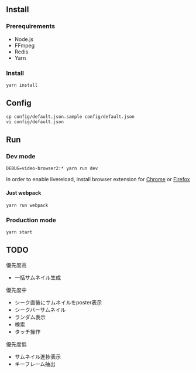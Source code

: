 ## Install

### Prerequirements

- Node.js
- FFmpeg
- Redis
- Yarn

### Install

    yarn install

## Config

    cp config/default.json.sample config/default.json
    vi config/default.json

## Run

### Dev mode

    DEBUG=video-browser2:* yarn run dev

In order to enable livereload, install browser extension for [Chrome](https://chrome.google.com/webstore/detail/livereload/jnihajbhpnppcggbcgedagnkighmdlei) or [Firefox](https://addons.mozilla.org/en-US/firefox/addon/remotelivereload/)

#### Just webpack

    yarn run webpack

### Production mode

    yarn start

## TODO

優先度高

- 一括サムネイル生成

優先度中

- シーク直後にサムネイルをposter表示
- シークバーサムネイル
- ランダム表示
- 検索
- タッチ操作

優先度低

- サムネイル進捗表示
- キーフレーム抽出
